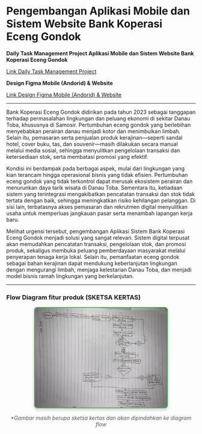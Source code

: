 # Pengembangan Aplikasi Mobile dan Sistem Website Bank Koperasi Eceng Gondok

**Daily Task Management Project Aplikasi Mobile dan Sistem Website Bank Koperasi Eceng Gondok**

[Link Daily Task Management Project](https://trello.com/b/mvhn4cag/daily-task-management-project-bank-koperasi-eceng-gondok)

**Design Figma Mobile (Andorid) & Website**

[Link Design Figma Mobile (Andorid) & Website](https://www.figma.com/design/UE7BRHWyp3Em3iMkB7qaMS/PA3?node-id=21-2&p=f&t=v6rcA6iDYpDAYGSy-0)

-- --

Bank Koperasi Eceng Gondok didirikan pada tahun 2023 sebagai tanggapan terhadap permasalahan lingkungan dan peluang ekonomi di sekitar Danau Toba, khususnya di Samosir. Pertumbuhan eceng gondok yang berlebihan menyebabkan perairan danau menjadi kotor dan menimbulkan limbah. Selain itu, pemasaran serta penjualan produk kerajinan—seperti sandal hotel, cover buku, tas, dan souvenir—masih dilakukan secara manual melalui media sosial, sehingga menyulitkan pengelolaan transaksi dan ketersediaan stok, serta membatasi promosi yang efektif.

Kondisi ini berdampak pada berbagai aspek, mulai dari lingkungan yang kian terancam hingga operasional bisnis yang tidak efisien. Pertumbuhan eceng gondok yang tidak terkontrol dapat merusak ekosistem perairan dan menurunkan daya tarik wisata di Danau Toba. Sementara itu, ketiadaan sistem yang terintegrasi mengakibatkan pencatatan transaksi dan stok tidak tertata dengan baik, sehingga meningkatkan risiko kehilangan pelanggan. Di sisi lain, terbatasnya akses pemasaran dan rekrutmen digital menyulitkan usaha untuk memperluas jangkauan pasar serta menambah lapangan kerja baru.

Melihat urgensi tersebut, pengembangan Aplikasi Sistem Bank Koperasi Eceng Gondok menjadi solusi yang sangat relevan. Sistem digital terpusat akan memudahkan pencatatan transaksi, pengelolaan stok, dan promosi produk, sekaligus membuka peluang pemberdayaan masyarakat melalui penyerapan tenaga kerja lokal. Selain itu, pemanfaatan eceng gondok sebagai bahan kerajinan dapat mendukung keberlanjutan lingkungan dengan mengurangi limbah, menjaga kelestarian Danau Toba, dan menjadi model bisnis ramah lingkungan yang berkelanjutan.

-- --

### **Flow Diagram fitur produk (SKETSA KERTAS)**

<div align="center">
  <img src="https://github.com/sionpardosi/SistemAplikasi-BankKoperasiEcengGondok/blob/branch-website/Flow%20Diagram%20fitur%20produk.jpg" 
       alt="Flow Diagram fitur produk (SKETSA KERTAS)" 
       width="70%" 
       style="border: 2px solid #4CAF50; border-radius: 8px; box-shadow: 0 4px 8px rgba(0, 0, 0, 0.2);">
  <p style="font-style: italic; color: #555;">*Gambar masih berupa sketsa kertas dan akan dipindahkan ke diagram flow</p>
</div>
